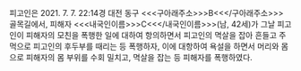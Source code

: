 피고인은 2021. 7. 7. 22:14경 대전 동구 <<<구아래주소>>>B<<</구아래주소>>> 골목길에서, 피해자 <<<내국인이름>>>C<<</내국인이름>>>(남, 42세)가 그날 피고인이 피해자의 모친을 폭행한 일에 대하여 항의하면서 피고인의 멱살을 잡아 흔들고 주먹으로 피고인의 후두부를 때리는 등 폭행하자, 이에 대항하여 욕설을 하면서 머리와 몸으로 피해자의 몸 부위를 수회 밀치고, 멱살을 잡는 등 피해자를 폭행하였다.